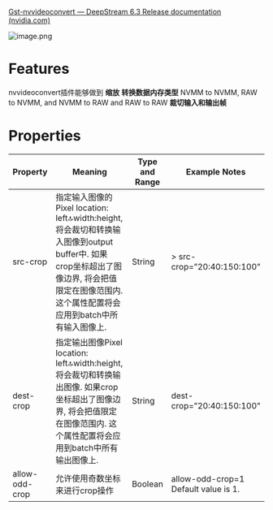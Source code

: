 [Gst-nvvideoconvert — DeepStream 6.3 Release documentation (nvidia.com)](https://docs.nvidia.com/metropolis/deepstream/dev-guide/text/DS_plugin_gst-nvvideoconvert.html#gst-nvvideoconvert)

![image.png](https://pic-upload-for-abi.oss-cn-hangzhou.aliyuncs.com/img-bed/202310241630141.png)
# Features
nvvideoconvert插件能够做到
**缩放**
**转换数据内存类型** NVMM to NVMM, RAW to NVMM, and NVMM to RAW and RAW to RAW
**裁切输入和输出帧**

# Properties
|Property|Meaning|Type and Range|Example Notes|
|---|---|---|---|
|src-crop|指定输入图像的Pixel location: left:top:width:height, 将会裁切和转换输入图像到output buffer中. 如果crop坐标超出了图像边界, 将会把值限定在图像范围内. 这个属性配置将会应用到batch中所有输入图像上.|String|> src-crop=”20:40:150:100”|
|dest-crop|指定输出图像Pixel location: left:top:width:height, 将会裁切和转换输出图像. 如果crop坐标超出了图像边界, 将会把值限定在图像范围内. 这个属性配置将会应用到batch中所有输出图像上.|String|dest-crop=”20:40:150:100”|
|allow-odd-crop|允许使用奇数坐标来进行crop操作|Boolean|allow-odd-crop=1 Default value is 1.|


